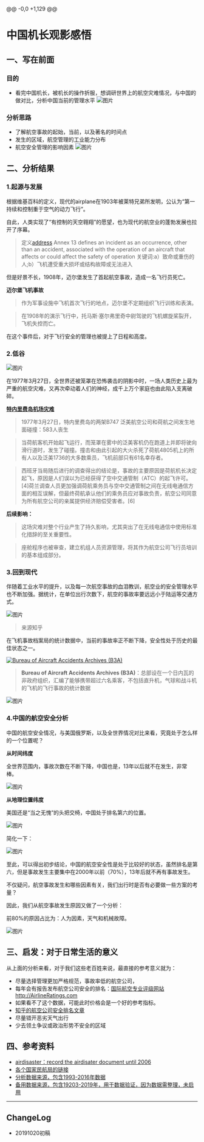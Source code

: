 @@ -0,0 +1,129 @@
# 中国机长观影感悟 


## 一、写在前面
### 目的
- 看完中国机长，被机长的操作折服，想调研世界上的航空灾难情况，与中国的做对比，分析中国当前的管理水平
![图片](https://klugben66.oss-cn-hongkong.aliyuncs.com/work/20191020-中国机长1.jpg)

### 分析思路
- 了解航空事故的起始，当前，以及著名的时间点
- 发生的区域，航空管理的工业能力分布
- 航空安全管理的影响因素
![图片](https://klugben66.oss-cn-hongkong.aliyuncs.com/work/screenshot20191020-4.jpeg)


## 二、分析结果

### 1.起源与发展

根据维基百科的定义，现代的airplane在1903年被莱特兄弟所发明，公认为“第一持续和控制重于空气的动力飞行”。

自此，人类实现了“有控制的天空翱翔”的愿望，也为现代的航空业的蓬勃发展也拉开了序幕。

> 定义[address](https://en.wikipedia.org/wiki/Aviation_accidents_and_incidents)
> Annex 13 defines an incident as an occurrence, other than an accident, associated with the operation of an aircraft that affects or could affect the safety of operation
> 关键词:a）致命或重伤的人;b）飞机遭受重大损坏或结构故障或无法进入

但是好景不长，1908年，迈尔堡发生了首起航空事故，造成一名飞行员死亡。

**迈尔堡飞机事故**

> 作为军事设施中飞机首次飞行的地点，迈尔堡不定期组织飞行训练和表演。

> 在1908年的演示飞行中，托马斯·塞尔弗里奇中尉驾驶的飞机螺旋桨裂开，飞机失控而亡。

在这个事件后，对于飞行安全的管理也被提上了日程和高度。

### 2.低谷

![图片](https://klugben66.oss-cn-hongkong.aliyuncs.com/work/screenshot20191020-7.jpeg)

在1977年3月27日，全世界还被笼罩在恐怖袭击的阴影中时，一场人类历史上最为严重的航空灾难，又再次牵动着人们的神经，成千上万个家庭也由此陷入支离破碎。

**[特内里费岛机场灾难](https://en.wikipedia.org/wiki/Tenerife_airport_disaster)**

>1977年3月27日，特内里费岛的两架B747 泛美航空公司和荷航之间发生地面碰撞：583人丧生

> 当荷航客机开始起飞运行，而笼罩在雾中的泛美客机仍在跑道上并即将驶向滑行道时，发生了碰撞。撞击和由此引起的大火杀死了荷航4805机上的所有人以及泛美1736的大多数乘员，飞机前部只有61名幸存者。

> 西班牙当局随后进行的调查得出的结论是，事故的主要原因是荷航机长决定起飞，原因是人们误以为已经获得了空中交通管制（ATC）的起飞许可。[4]荷兰调查人员更加强调荷航乘务员与空中交通管制之间在无线电通信方面的相互误解，但最终荷航承认他们的乘务员应对事故负责，航空公司同意为所有航空公司的亲属提供经济赔偿受害者。[6]

**后续影响：**

> 这场灾难对整个行业产生了持久影响，尤其突出了在无线电通信中使用标准化措辞的至关重要性。

> 座舱程序也被审查，建立机组人员资源管理，将其作为航空公司飞行员培训的基本组成部分。

### 3.回到现代

伴随着工业水平的提升，以及每一次航空事故的血泪教训，航空业的安全管理水平也不断加强。据统计，在单位出行次数下，航空的事故率要远远小于陆运等交通方式。

![图片](https://klugben66.oss-cn-hongkong.aliyuncs.com/work/20191020-航空与其他运输方式的安全性对比.jpg)
> 来源知乎

在飞机事故档案局的统计数据中，当前的事故率正不断下降，安全性处于历史的最佳状态之一。

[![Bureau of Aircraft Accidents Archives (B3A)](https://klugben66.oss-cn-hongkong.aliyuncs.com/work/screenshot20191020-3.jpeg)](http://www.baaa-acro.com/)
> **Bureau of Aircraft Accidents Archives (B3A)**：总部设在一个日内瓦的非政府组织，汇编了能够携带超过六名乘客，不包括直升机，气球和战斗机的飞机的飞行事故的统计数据


![图片](https://klugben66.oss-cn-hongkong.aliyuncs.com/work/screenshot20191020-2.jpeg)


### 4.中国的航空安全分析

中国的航空安全情况，与美国俄罗斯，以及全世界情况对比来看，究竟处于怎么样的一个位置呢？

**从时间纬度**

全世界范围内，事故次数在不断下降，中国也是，13年以后就不在发生，非常棒。

![图片](https://klugben66.oss-cn-hongkong.aliyuncs.com/work/screenshot20191020-10.jpeg)

**从地理位置纬度**

美国还是“当之无愧”的头把交椅，中国处于排名第六的位置。

![图片](https://klugben66.oss-cn-hongkong.aliyuncs.com/work/screenshot20191020-11.jpeg)

简化一下：

![图片](https://klugben66.oss-cn-hongkong.aliyuncs.com/work/screenshot20191020-13.jpeg)

至此，可以得出初步结论，中国的航空安全性是处于比较好的状态，虽然排名是第六，但是事故发生主要集中在2000年以前（70%），13年后就不再有事故发生。


不仅疑问，航空事故发生和哪些因素有关，我们出行时是否有必要做一些方案的考量？

因此，我们从航空事故发生原因又做了一个分析：

前80%的原因占比为：人为因素，天气和机械故障。

![图片](https://klugben66.oss-cn-hongkong.aliyuncs.com/work/screenshot20191020-12.jpeg)

## 三、启发：对于日常生活的意义

从上面的分析来看，对于我们这些老百姓来说，最直接的参考意义就为：

- 尽量选择管理更加严格规范，事故率低的航空公司，
 - 每年会有报告发布航空公司安全的排名：[国际航空专业评级网站http://AirlineRatings.com](https://link.zhihu.com/?target=http%3A//AirlineRatings.com)
 - 如果看不了这个数据，可能此时价格会是一个好的参考指标。
 - [知乎的航空公司安全排名文章](https://zhuanlan.zhihu.com/p/54824534)
- 尽量错开恶劣天气出行
- 少去领土争议或政治形势不安全的区域


## 四、参考资料
- [airdisaster：record the airdisater document until 2006](https://web.archive.org/web/20060707005153/http://www.airdisaster.com/)
- [各个国家民航局的链接](http://www.baaa-acro.com/links)
- [分析数据来源，包含1993-2016年数据](https://publicsafetyaviation.org/images/Safety_Program_Overview/ALEA_FRAT_1.2.xls)
- [备用数据来源，包含19203-2019年，用于数据验证，因为数据需整理，未启用](https://en.wikipedia.org/wiki/List_of_aircraft_accidents_and_incidents_resulting_in_at_least_50_fatalities)




- - - - -

## ChangeLog
- 20191020初稿
